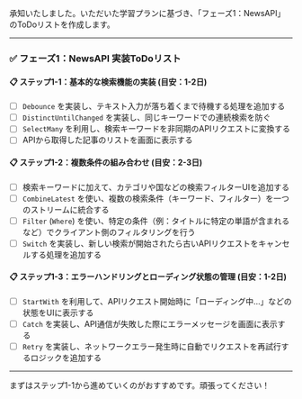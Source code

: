 承知いたしました。いただいた学習プランに基づき、「フェーズ1：NewsAPI」のToDoリストを作成します。

---

### ✅ **フェーズ1：NewsAPI 実装ToDoリスト**

#### 📋 **ステップ1-1：基本的な検索機能の実装** (目安：1-2日)
- [ ] `Debounce` を実装し、テキスト入力が落ち着くまで待機する処理を追加する
- [ ] `DistinctUntilChanged` を実装し、同じキーワードでの連続検索を防ぐ
- [ ] `SelectMany` を利用し、検索キーワードを非同期のAPIリクエストに変換する
- [ ] APIから取得した記事のリストを画面に表示する

#### 📋 **ステップ1-2：複数条件の組み合わせ** (目安：2-3日)
- [ ] 検索キーワードに加えて、カテゴリや国などの検索フィルターUIを追加する
- [ ] `CombineLatest` を使い、複数の検索条件（キーワード、フィルター）を一つのストリームに統合する
- [ ] `Filter` (`Where`) を使い、特定の条件（例：タイトルに特定の単語が含まれるなど）でクライアント側のフィルタリングを行う
- [ ] `Switch` を実装し、新しい検索が開始されたら古いAPIリクエストをキャンセルする処理を追加する

#### 📋 **ステップ1-3：エラーハンドリングとローディング状態の管理** (目安：1-2日)
- [ ] `StartWith` を利用して、APIリクエスト開始時に「ローディング中...」などの状態をUIに表示する
- [ ] `Catch` を実装し、API通信が失敗した際にエラーメッセージを画面に表示する
- [ ] `Retry` を実装し、ネットワークエラー発生時に自動でリクエストを再試行するロジックを追加する

---

まずはステップ1-1から進めていくのがおすすめです。頑張ってください！